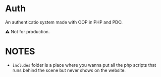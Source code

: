 # Auth

An authenticatio system made with OOP in PHP and PDO.

⚠️ Not for production.

# NOTES

- `includes` folder is a place where you wanna put all the php scripts that runs behind the scene but never shows on the website.

